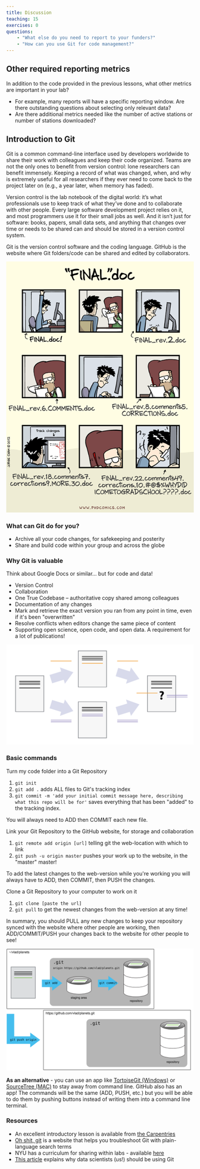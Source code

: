 ```yaml
---
title: Discussion
teaching: 15
exercises: 0
questions:
    - "What else do you need to report to your funders?"
    - "How can you use Git for code management?"
---
```

## Other required reporting metrics

In addition to the code provided in the previous lessons, what other metrics are important in your lab?
- For example, many reports will have a specific reporting window. Are there outstanding questions about selecting only relevant data?
- Are there additional metrics needed like the number of active stations or number of stations downloaded?

## Introduction to Git

Git is a common command-line interface used by developers worldwide to share their work with colleagues and keep their code organized. Teams are not the only ones to benefit from version control: lone researchers can benefit immensely. Keeping a record of what was changed, when, and why is extremely useful for all researchers if they ever need to come back to the project later on (e.g., a year later, when memory has faded).

Version control is the lab notebook of the digital world: it’s what professionals use to keep track of what they’ve done and to collaborate with other people. Every large software development project relies on it, and most programmers use it for their small jobs as well. And it isn’t just for software: books, papers, small data sets, and anything that changes over time or needs to be shared can and should be stored in a version control system.

Git is the version control software and the coding language. GitHub is the website where Git folders/code can be shared and edited by collaborators.

![PhD Comic](../Resources/phd101212s.png)


### What can Git do for you?

- Archive all your code changes, for safekeeping and posterity
- Share and build code within your group and across the globe

### Why Git is valuable 

Think about Google Docs or similar... but for code and data!
- Version Control 
- Collaboration
- One True Codebase – authoritative copy shared among colleagues
- Documentation of any changes
- Mark and retrieve the exact version you ran from any point in time, even if it's been "overwritten"
- Resolve conflicts when editors change the same piece of content
- Supporting open science, open code, and open data. A requirement for a lot of publications!

![Conflicts](../Resources/conflict.svg)

### Basic commands

Turn my code folder into a Git Repository
1. `git init`
1. `git add .` adds ALL files to Git's tracking index
1. `git commit -m 'add your initial commit message here, describing what this repo will be for'` saves everything that has been "added" to the tracking index. 

You will always need to ADD then COMMIT each new file.

Link your Git Repository to the GitHub website, for storage and collaboration
1. `git remote add origin [url]` telling git the web-location with which to link
1. `git push -u origin master` pushes your work up to the website, in the "master" master!

To add the latest changes to the web-version while you're working you will always have to ADD, then COMMIT, then PUSH the changes.

Clone a Git Repository to your computer to work on it
1. `git clone [paste the url]` 
1. `git pull` to get the newest changes from the web-version at any time!

In summary, you should PULL any new changes to keep your repository synced with the website where other people are working, then ADD/COMMIT/PUSH your changes back to the website for other people to see!


![Git remote Github](../Resources/github-repo-after-first-push.svg)

**As an alternative** - you can use an app like [TortoiseGit (Windows)](https://tortoisegit.org/download/) or [SourceTree (MAC)](https://www.sourcetreeapp.com) to stay away from command line. GitHub also has an app! The commands will be the same (ADD, PUSH, etc.) but you will be able to do them by pushing buttons instead of writing them into a command line terminal.

### Resources

- An excellent introductory lesson is available from [the Carpentries](https://swcarpentry.github.io/git-novice/)
- [Oh shit, git](https://ohshitgit.com/) is a website that helps you troubleshoot Git with plain-language search terms
- NYU has a curriculum for sharing within labs - available [here](https://nyu-cdsc.github.io/learningr/)
- [This article](https://towardsdatascience.com/why-git-and-how-to-use-git-as-a-data-scientist-4fa2d3bdc197) explains why data scientists (us!) should be using Git